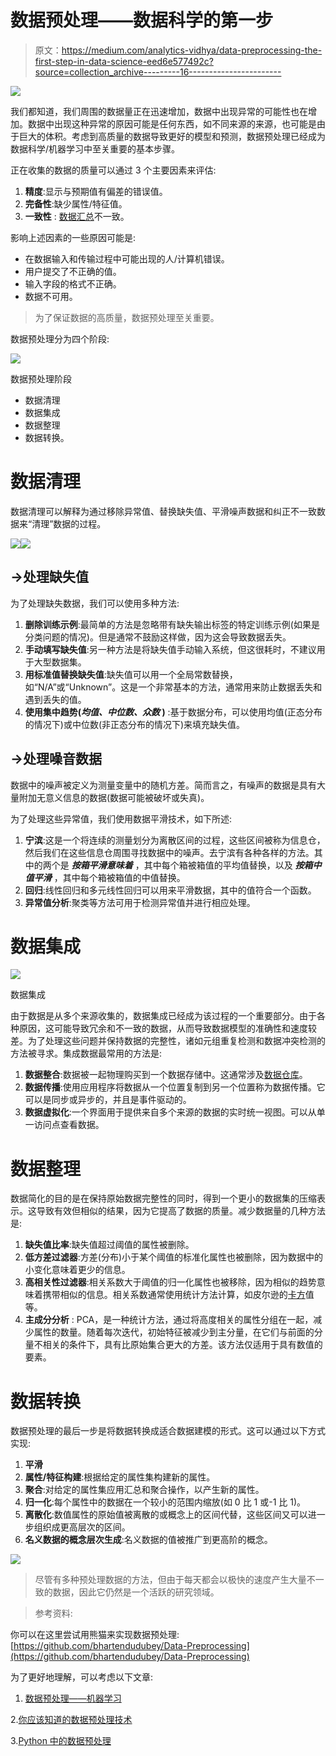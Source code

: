 # 数据预处理——数据科学的第一步

> 原文：<https://medium.com/analytics-vidhya/data-preprocessing-the-first-step-in-data-science-eed6e577492c?source=collection_archive---------16----------------------->

![](img/6cfecc7a44366cce8fb9e9928ea8f8c2.png)

我们都知道，我们周围的数据量正在迅速增加，数据中出现异常的可能性也在增加。数据中出现这种异常的原因可能是任何东西，如不同来源的来源，也可能是由于巨大的体积。考虑到高质量的数据导致更好的模型和预测，数据预处理已经成为数据科学/机器学习中至关重要的基本步骤。

正在收集的数据的质量可以通过 3 个主要因素来评估:

1.  **精度**:显示与预期值有偏差的错误值。
2.  **完备性**:缺少属性/特征值。
3.  **一致性** : [数据汇总](https://en.wikipedia.org/wiki/Data_aggregation)不一致。

影响上述因素的一些原因可能是:

*   在数据输入和传输过程中可能出现的人/计算机错误。
*   用户提交了不正确的值。
*   输入字段的格式不正确。
*   数据不可用。

> 为了保证数据的高质量，数据预处理至关重要。

数据预处理分为四个阶段:

![](img/ba60b236bd7deb6e9e1a4d9b70df0da7.png)

数据预处理阶段

*   数据清理
*   数据集成
*   数据整理
*   数据转换。

# 数据清理

数据清理可以解释为通过移除异常值、替换缺失值、平滑噪声数据和纠正不一致数据来“清理”数据的过程。

![](img/9b7237149238e8079c95d33ee6b9ac93.png)![](img/614110e162348cdc9f4b2fcd587f0cff.png)

## ->处理缺失值

为了处理缺失数据，我们可以使用多种方法:

1.  **删除训练示例**:最简单的方法是忽略带有缺失输出标签的特定训练示例(如果是分类问题的情况)。但是通常不鼓励这样做，因为这会导致数据丢失。
2.  **手动填写缺失值**:另一种方法是将缺失值手动输入系统，但这很耗时，不建议用于大型数据集。
3.  **用标准值替换缺失值**:缺失值可以用一个全局常数替换，如“N/A”或“Unknown”。这是一个非常基本的方法，通常用来防止数据丢失和遇到丢失的值。
4.  **使用集中趋势(*均值、中位数、众数* )** :基于数据分布，可以使用均值(正态分布的情况下)或中位数(非正态分布的情况下)来填充缺失值。

## ->处理噪音数据

数据中的噪声被定义为测量变量中的随机方差。简而言之，有噪声的数据是具有大量附加无意义信息的数据(数据可能被破坏或失真)。

为了处理这些异常值，我们使用数据平滑技术，如下所述:

1.  **宁滨**:这是一个将连续的测量划分为离散区间的过程，这些区间被称为信息仓，然后我们在这些信息仓周围寻找数据中的噪声。去宁滨有各种各样的方法。其中的两个是 ***按箱平滑意味着*** ，其中每个箱被箱值的平均值替换，以及 ***按箱中值平滑*** ，其中每个箱被箱值的中值替换。
2.  **回归**:线性回归和多元线性回归可以用来平滑数据，其中的值符合一个函数。
3.  **异常值分析**:聚类等方法可用于检测异常值并进行相应处理。

# 数据集成

![](img/b4c82e0b48e001464c32fb9fe8fee14d.png)

数据集成

由于数据是从多个来源收集的，数据集成已经成为该过程的一个重要部分。由于各种原因，这可能导致冗余和不一致的数据，从而导致数据模型的准确性和速度较差。为了处理这些问题并保持数据的完整性，诸如元组重复检测和数据冲突检测的方法被寻求。集成数据最常用的方法是:

1.  **数据整合**:数据被一起物理购买到一个数据存储中。这通常涉及[数据仓库](https://www.tutorialspoint.com/dwh/dwh_data_warehousing.htm)。
2.  **数据传播**:使用应用程序将数据从一个位置复制到另一个位置称为数据传播。它可以是同步或异步的，并且是事件驱动的。
3.  **数据虚拟化**:一个界面用于提供来自多个来源的数据的实时统一视图。可以从单一访问点查看数据。

# 数据整理

数据简化的目的是在保持原始数据完整性的同时，得到一个更小的数据集的压缩表示。这导致有效但相似的结果，因为它提高了数据的质量。减少数据量的几种方法是:

1.  **缺失值比率**:缺失值超过阈值的属性被删除。
2.  **低方差过滤器**:方差(分布)小于某个阈值的标准化属性也被删除，因为数据中的小变化意味着更少的信息。
3.  **高相关性过滤器**:相关系数大于阈值的归一化属性也被移除，因为相似的趋势意味着携带相似的信息。相关系数通常使用统计方法计算，如皮尔逊的[卡方](https://en.wikipedia.org/wiki/Chi-squared_test)值等。
4.  **主成分分析** : PCA，是一种统计方法，通过将高度相关的属性分组在一起，减少属性的数量。随着每次迭代，初始特征被减少到主分量，在它们与前面的分量不相关的条件下，具有比原始集合更大的方差。该方法仅适用于具有数值的要素。

# 数据转换

数据预处理的最后一步是将数据转换成适合数据建模的形式。这可以通过以下方式实现:

1.  **平滑**
2.  **属性/特征构建**:根据给定的属性集构建新的属性。
3.  **聚合**:对给定的属性集应用汇总和聚合操作，以产生新的属性。
4.  **归一化**:每个属性中的数据在一个较小的范围内缩放(如 0 比 1 或-1 比 1)。
5.  **离散化**:数值属性的原始值被离散的或概念上的区间代替，这些区间又可以进一步组织成更高层次的区间。
6.  **名义数据的概念层次生成**:名义数据的值被推广到更高阶的概念。

![](img/8779b6d79c1331dbc3744bb119d272c9.png)

> 尽管有多种预处理数据的方法，但由于每天都会以极快的速度产生大量不一致的数据，因此它仍然是一个活跃的研究领域。

> 参考资料:

你可以在这里尝试用熊猫来实现数据预处理:[https://github.com/bhartendudubey/Data-Preprocessing](https://github.com/bhartendudubey/Data-Preprocessing)

为了更好地理解，可以考虑以下文章:

1.  [数据预处理——机器学习](https://www.simplilearn.com/data-preprocessing-tutorial)

2.[你应该知道的数据预处理技术](https://towardsdatascience.com/data-pre-processing-techniques-you-should-know-8954662716d6)

3.[Python 中的数据预处理](https://towardsdatascience.com/data-preprocessing-in-python-b52b652e37d5)